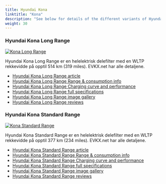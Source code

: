 ```yaml
---
title: Hyundai Kona
linktitle: "Kona"
description: "See below for details of the different variants of Hyundai Kona"
weight: 30
---
```

### Hyundai Kona Long Range

<a href="/models/hyundai/kona/kona_long_range/"><img src="https://media.evkx.net/multimedia/models/hyundai/kona/kona_long_range/main_1_st.jpg" class="img-fluid" alt="Kona Long Range" ></a>

Hyundai Kona Long Range er en helelektrisk delefilter med en WLTP rekkevidde på opptil 514 km (319 miles). EVKX.net har alle detaljene. 

- [Hyundai Kona Long Range article](/models/hyundai/kona/kona_long_range/)
- [Hyundai Kona Long Range Range & consumption info](/models/hyundai/kona/kona_long_range/rangeandconsumption)
- [Hyundai Kona Long Range Charging curve and performance](/models/hyundai/kona/kona_long_range/chargingcurve)
- [Hyundai Kona Long Range full specifications](/models/hyundai/kona/kona_long_range/specifications)
- [Hyundai Kona Long Range image gallery](/models/hyundai/kona/kona_long_range/gallery)
- [Hyundai Kona Long Range reviews](/models/hyundai/kona/kona_long_range/reviews)

### Hyundai Kona Standard Range

<a href="/models/hyundai/kona/kona_standard_range/"><img src="https://media.evkx.net/multimedia/models/hyundai/kona/kona_standard_range/main_1_st.jpg" class="img-fluid" alt="Kona Standard Range" ></a>

Hyundai Kona Standard Range er en helelektrisk delefilter med en WLTP rekkevidde på opptil 377 km (234 miles). EVKX.net har alle detaljene. 

- [Hyundai Kona Standard Range article](/models/hyundai/kona/kona_standard_range/)
- [Hyundai Kona Standard Range Range & consumption info](/models/hyundai/kona/kona_standard_range/rangeandconsumption)
- [Hyundai Kona Standard Range Charging curve and performance](/models/hyundai/kona/kona_standard_range/chargingcurve)
- [Hyundai Kona Standard Range full specifications](/models/hyundai/kona/kona_standard_range/specifications)
- [Hyundai Kona Standard Range image gallery](/models/hyundai/kona/kona_standard_range/gallery)
- [Hyundai Kona Standard Range reviews](/models/hyundai/kona/kona_standard_range/reviews)

